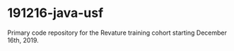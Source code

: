 # 191216-java-usf
Primary code repository for the Revature training cohort starting December 16th, 2019.
